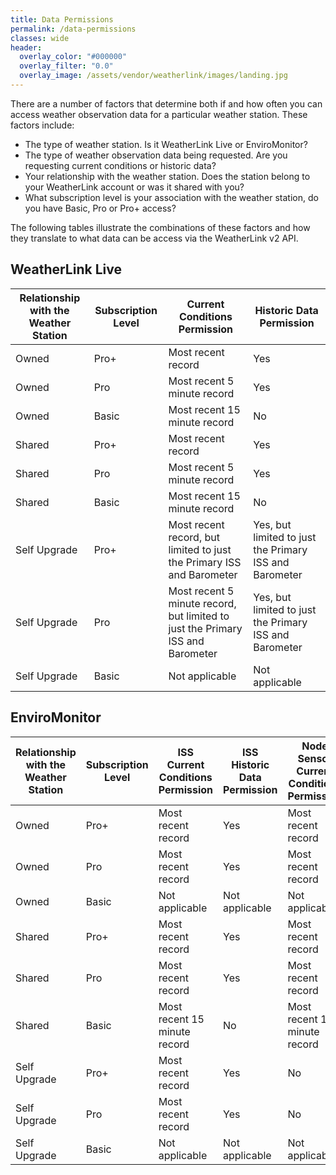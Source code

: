 ```yaml
---
title: Data Permissions
permalink: /data-permissions
classes: wide
header:
  overlay_color: "#000000"
  overlay_filter: "0.0"
  overlay_image: /assets/vendor/weatherlink/images/landing.jpg
---
```


There are a number of factors that determine both if and how often you can access weather observation data for a particular weather station. These factors include:

* The type of weather station. Is it WeatherLink Live or EnviroMonitor?
* The type of weather observation data being requested. Are you requesting current conditions or historic data?
* Your relationship with the weather station. Does the station belong to your WeatherLink account or was it shared with you?
* What subscription level is your association with the weather station, do you have Basic, Pro or Pro+ access?

The following tables illustrate the combinations of these factors and how they translate to what data can be access via the WeatherLink v2 API.

## WeatherLink Live

|Relationship with the Weather Station |Subscription Level |Current Conditions Permission |Historic Data Permission
|-|-|-|-
|Owned |Pro+ |Most recent record |Yes
|Owned |Pro |Most recent 5 minute record |Yes
|Owned |Basic |Most recent 15 minute record |No
|Shared |Pro+ |Most recent record |Yes
|Shared |Pro |Most recent 5 minute record |Yes
|Shared |Basic |Most recent 15 minute record |No
|Self Upgrade |Pro+ |Most recent record, but limited to just the Primary ISS and Barometer |Yes, but limited to just the Primary ISS and Barometer
|Self Upgrade |Pro |Most recent 5 minute record, but limited to just the Primary ISS and Barometer |Yes, but limited to just the Primary ISS and Barometer
|Self Upgrade |Basic |Not applicable |Not applicable

## EnviroMonitor

|Relationship with the Weather Station |Subscription Level |ISS Current Conditions Permission |ISS Historic Data Permission |Node Sensor Current Conditions Permission |Node Sensor Historic Data Permission
|-|-|-|-|-|-
|Owned |Pro+ |Most recent record |Yes |Most recent record |Yes
|Owned |Pro |Most recent record |Yes |Most recent record |Yes
|Owned |Basic |Not applicable |Not applicable |Not applicable |Not applicable
|Shared |Pro+ |Most recent record |Yes |Most recent record |Yes
|Shared |Pro |Most recent record |Yes |Most recent record |Yes
|Shared |Basic |Most recent 15 minute record |No |Most recent 15 minute record |No
|Self Upgrade |Pro+ |Most recent record |Yes |No |No
|Self Upgrade |Pro |Most recent record |Yes |No |No
|Self Upgrade |Basic |Not applicable |Not applicable |Not applicable |Not applicable


<!--
## WeatherLink Live

Relationship with the Weather Station|Subscription Level|Current Conditions API Requests Per Hour|Historic Data API Requests Per Hour
-|-|-|-
Owned or Shared |Pro+  |120  |100
Owned or Shared |Pro   |25   |100
Owned or Shared |Basic |10   | 0
Saved           |Pro+  |120* |100*
Saved           |Pro   |25*  |100*
Saved           |Basic |0    |0

\* Only data from the Primary Integrated Sensor Suite will be accessible.

## EnviroMonitor / Vantage Connect

Relationship with the Weather Station|Subscription Level|Current Conditions API Requests Per Hour|Historic Data API Requests Per Hour
-|-|-|-
Owned or Shared |Pro+  |25   |100
Owned or Shared |Pro   |25   |100
Shared          |Basic |10   | 0
Saved           |Pro+  |25*  |100*
Saved           |Pro   |25*  |100*
Saved           |Basic |0    |0

\* Only data from the Integerated Sensor Suite will be accessible.

## WeatherLink IP / WeatherLink Network Annual Subscription

Relationship with the Weather Station|Subscription Level|Current Conditions API Requests Per Hour|Historic Data API Requests Per Hour
-|-|-|-
Owned or Shared |Pro+  |120  |100
Owned or Shared |Pro   |25   |100
Owned or Shared |Basic |10   | 0
Saved           |Pro+  |120* |100*
Saved           |Pro   |25*  |100*
Saved           |Basic |0    |0

\* Only data from the Integrated Sensor Suite will be accessible.
-->
